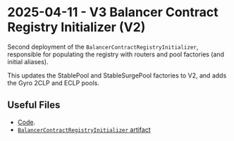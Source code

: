 # 2025-04-11 - V3 Balancer Contract Registry Initializer (V2)

Second deployment of the `BalancerContractRegistryInitializer`, responsible for populating the registry with routers and pool factories (and initial aliases).

This updates the StablePool and StableSurgePool factories to V2, and adds the Gyro 2CLP and ECLP pools.

## Useful Files

- [Code](https://github.com/balancer/balancer-v3-monorepo/commit/b4e6855dfa6d404ca5ba4a62974cda8333614157).
- [`BalancerContractRegistryInitializer` artifact](./artifact/BalancerContractRegistryInitializer.json)
